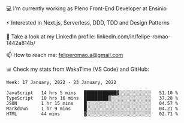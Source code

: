 💻 I'm currently working as Pleno Front-End Developer at Ensinio

⚡ Interested in Next.js, Serverless, DDD, TDD and Design Patterns

👥 Take a look at my LinkedIn profile: linkedin.com/in/felipe-romao-1442a814b/

📫 How to reach me: feliperomao.a@gmail.com

📊 Check my stats from WakaTime (VS Code) and GitHub:

<!--START_SECTION:waka-->
```text
Week: 17 January, 2022 - 23 January, 2022

JavaScript   14 hrs 5 mins   ████████████▓░░░░░░░░░░░░   51.10 % 
TypeScript   10 hrs 16 mins  █████████▒░░░░░░░░░░░░░░░   37.28 % 
JSON         1 hr 15 mins    █░░░░░░░░░░░░░░░░░░░░░░░░   04.57 % 
Markdown     1 hr 9 mins     █░░░░░░░░░░░░░░░░░░░░░░░░   04.21 % 
HTML         44 mins         ▓░░░░░░░░░░░░░░░░░░░░░░░░   02.71 % 
```
<!--END_SECTION:waka-->
